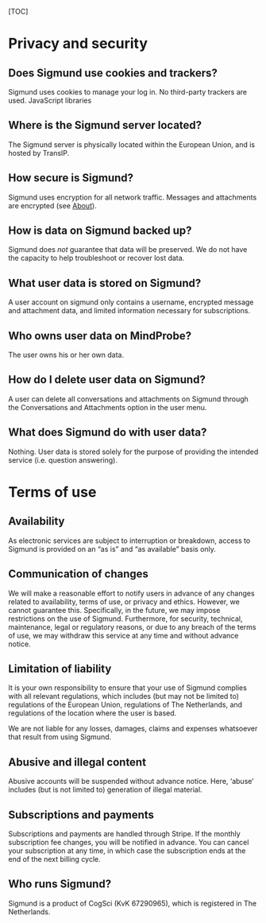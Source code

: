[TOC]


# Privacy and security

## Does Sigmund use cookies and trackers?

Sigmund uses cookies to manage your log in. No third-party trackers are used. JavaScript libraries 


## Where is the Sigmund server located?

The Sigmund server is physically located within the European Union, and is hosted by TransIP.


## How secure is Sigmund?

Sigmund uses encryption for all network traffic. Messages and attachments are encrypted (see [About](/about)).


## How is data on Sigmund backed up?

Sigmund does *not* guarantee that data will be preserved. We do not have the capacity to help troubleshoot or recover lost data.


## What user data is stored on Sigmund?

A user account on sigmund only contains a username, encrypted message and attachment data, and limited information necessary for subscriptions.


## Who owns user data on MindProbe?

The user owns his or her own data.


## How do I delete user data on Sigmund?

A user can delete all conversations and attachments on Sigmund through the Conversations and Attachments option in the user menu.


## What does Sigmund do with user data?

Nothing. User data is stored solely for the purpose of providing the intended service (i.e. question answering).


# Terms of use

## Availability

As electronic services are subject to interruption or breakdown, access to  Sigmund is provided on an “as is” and “as available” basis only.


## Communication of changes

We will make a reasonable effort to notify users in advance of any changes related to availability, terms of use, or privacy and ethics. However, we cannot guarantee this. Specifically, in the future, we may impose restrictions on the use of Sigmund. Furthermore, for security, technical, maintenance, legal or regulatory reasons, or due to any breach of the terms of use, we may withdraw this service at any time and without advance notice.


## Limitation of liability

It is your own responsibility to ensure that your use of Sigmund complies with all relevant regulations, which includes (but may not be limited to) regulations of the European Union, regulations of The Netherlands, and regulations of the location where the user is based.

We are not liable for any losses, damages, claims and expenses whatsoever that result from using Sigmund.


## Abusive and illegal content

Abusive accounts will be suspended without advance notice. Here, ‘abuse’ includes (but is not limited to) generation of illegal material.


## Subscriptions and payments

Subscriptions and payments are handled through Stripe. If the monthly subscription fee changes, you will be notified in advance. You can cancel your subscription at any time, in which case the subscription ends at the end of the next billing cycle.


## Who runs Sigmund?

Sigmund is a product of CogSci (KvK 67290965), which is registered in The Netherlands.
